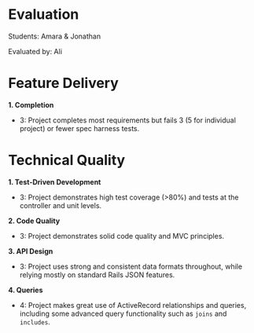 # Evaluation

Students: Amara & Jonathan

Evaluated by: Ali

# Feature Delivery

**1. Completion**

* 3: Project completes most requirements but fails 3 (5 for individual project) or fewer spec harness tests.

# Technical Quality

**1. Test-Driven Development**

* 3: Project demonstrates high test coverage (>80%) and tests at the controller and unit levels.

**2. Code Quality**

* 3: Project demonstrates solid code quality and MVC principles.

**3. API Design**

* 3: Project uses strong and consistent data formats throughout, while relying mostly on standard Rails JSON features.

**4. Queries**

* 4: Project makes great use of ActiveRecord relationships and queries, including some advanced query functionality such as `joins` and `includes`.
